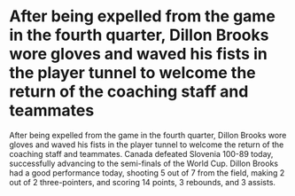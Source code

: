 # After being expelled from the game in the fourth quarter, Dillon Brooks wore gloves and waved his fists in the player tunnel to welcome the return of the coaching staff and teammates 
 After being expelled from the game in the fourth quarter, Dillon Brooks wore gloves and waved his fists in the player tunnel to welcome the return of the coaching staff and teammates. Canada defeated Slovenia 100-89 today, successfully advancing to the semi-finals of the World Cup. Dillon Brooks had a good performance today, shooting 5 out of 7 from the field, making 2 out of 2 three-pointers, and scoring 14 points, 3 rebounds, and 3 assists.